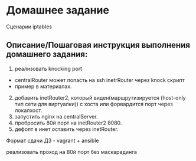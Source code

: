 # Домашнее задание

Сценарии iptables

## Описание/Пошаговая инструкция выполнения домашнего задания:
1. реализовать knocking port

* centralRouter может попасть на ssh inetrRouter через knock скрипт
* пример в материалах.
2. добавить inetRouter2, который виден(маршрутизируется (host-only тип сети для виртуалки)) с хоста или форвардится порт через локалхост.
3. запустить nginx на centralServer.
4. пробросить 80й порт на inetRouter2 8080.
5. дефолт в инет оставить через inetRouter.

Формат сдачи ДЗ - vagrant + ansible

реализовать проход на 80й порт без маскарадинга
